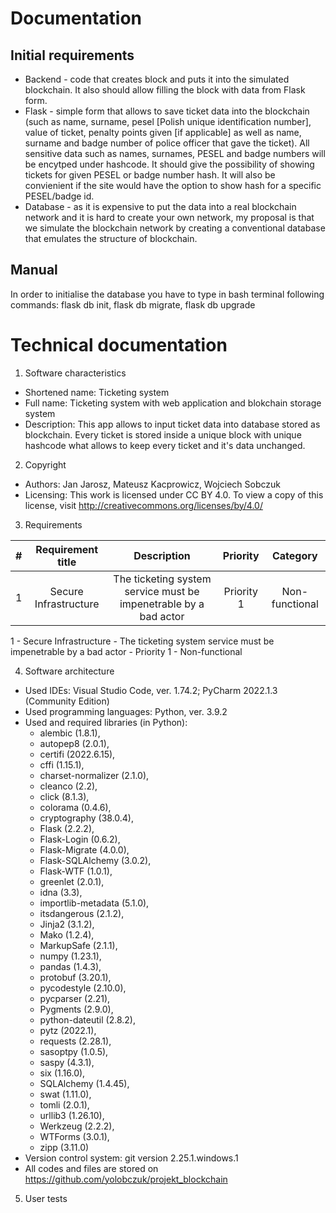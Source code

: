 # Documentation

## Initial requirements

* Backend - code that creates block and puts it into the simulated blockchain. It also should allow filling the block with data from Flask form.
* Flask - simple form that allows to save ticket data into the blockchain (such as name, surname, pesel [Polish unique identification number], value of ticket, penalty points given [if applicable] as well as name, surname and badge number of police officer that gave the ticket). All sensitive data such as names, surnames, PESEL and badge numbers will be encytped under hashcode. It should give the possibility of showing tickets for given PESEL or badge number hash. It will also be convienient if the site would have the option to show hash for a specific PESEL/badge id. 
* Database - as it is expensive to put the data into a real blockchain network and it is hard to create your own network, my proposal is that we simulate the blockchain network by creating a conventional database that emulates the structure of blockchain.

## Manual

In order to initialise the database you have to type in bash terminal following commands: flask db init, flask db migrate, flask db upgrade

# Technical documentation

1. Software characteristics
  - Shortened name: Ticketing system
  - Full name: Ticketing system with web application and blokchain storage system
  - Description: This app allows to input ticket data into database stored as blockchain.
Every ticket is stored inside a unique block with unique hashcode what allows to keep every
ticket and it's data unchanged.
2. Copyright
  - Authors: Jan Jarosz, Mateusz Kacprowicz, Wojciech Sobczuk
  - Licensing: This work is licensed under CC BY 4.0. To view a copy of this license, visit http://creativecommons.org/licenses/by/4.0/
3. Requirements

  | # | Requirement title | Description | Priority | Category |
  |:-:|:-----------------:|:-----------:|:--------:|:--------:|
  | 1 | Secure Infrastructure | The ticketing system service must be impenetrable by a bad actor |  Priority 1 | Non-functional |
  
  1 - Secure Infrastructure - The ticketing system service must be impenetrable by a bad actor - Priority 1 - Non-functional

4. Software architecture
  - Used IDEs: Visual Studio Code, ver. 1.74.2; PyCharm 2022.1.3 (Community Edition)
  - Used programming languages: Python, ver. 3.9.2
  - Used and required libraries (in Python): 
      - alembic (1.8.1), 
      - autopep8 (2.0.1), 
      - certifi (2022.6.15), 
      - cffi (1.15.1), 
      - charset-normalizer (2.1.0), 
      - cleanco (2.2), 
      - click (8.1.3), 
      - colorama (0.4.6), 
      - cryptography (38.0.4), 
      - Flask (2.2.2), 
      - Flask-Login (0.6.2), 
      - Flask-Migrate (4.0.0), 
      - Flask-SQLAlchemy (3.0.2), 
      - Flask-WTF (1.0.1), 
      - greenlet (2.0.1), 
      - idna (3.3), 
      - importlib-metadata (5.1.0), 
      - itsdangerous (2.1.2), 
      - Jinja2 (3.1.2), 
      - Mako (1.2.4), 
      - MarkupSafe (2.1.1), 
      - numpy (1.23.1), 
      - pandas (1.4.3), 
      - protobuf (3.20.1), 
      - pycodestyle (2.10.0), 
      - pycparser (2.21), 
      - Pygments (2.9.0), 
      - python-dateutil (2.8.2), 
      - pytz (2022.1), 
      - requests (2.28.1), 
      - sasoptpy (1.0.5), 
      - saspy (4.3.1), 
      - six (1.16.0), 
      - SQLAlchemy (1.4.45), 
      - swat (1.11.0), 
      - tomli (2.0.1), 
      - urllib3 (1.26.10), 
      - Werkzeug (2.2.2), 
      - WTForms (3.0.1), 
      - zipp (3.11.0)
  - Version control system: git version 2.25.1.windows.1
  - All codes and files are stored on https://github.com/yolobczuk/projekt_blockchain
5. User tests
